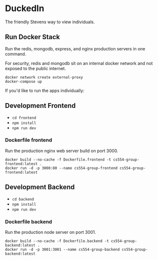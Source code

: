 # DuckedIn

The friendly Stevens way to view individuals.

## Run Docker Stack

Run the redis, mongodb, express, and nginx production servers in one command.

For security, redis and mongodb sit on an internal docker network and not exposed to the public internet.

```
docker network create external-proxy
docker-compose up
```

If you'd like to run the apps individually:

## Development Frontend

- `cd frontend`
- `npm install`
- `npm run dev`

### Dockerfile frontend

Run the production nginx web server build on port 3000.

```
docker build --no-cache -f Dockerfile.frontend -t cs554-group-frontend:latest .
docker run -d -p 3000:80 --name cs554-group-frontend cs554-group-frontend:latest
```

## Development Backend

- `cd backend`
- `npm install`
- `npm run dev`

### Dockerfile backend

Run the production node server on port 3001.

```
docker build --no-cache -f Dockerfile.backend -t cs554-group-backend:latest .
docker run -d -p 3001:3001 --name cs554-group-backend cs554-group-backend:latest
```
